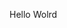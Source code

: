 Hello Wolrd















































































































































































































































































































































































































































































































































































































































































































































